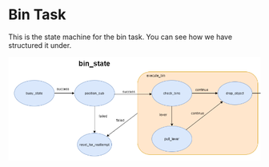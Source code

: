 # Bin Task
This is the state machine for the bin task. You can see how we have structured it under.

![Bin Task Design](https://github.com/RoboSubCSULA/SeniorDesign21-22/blob/main/mission_planning/state_machine/bin_task/bin_task_design.png)